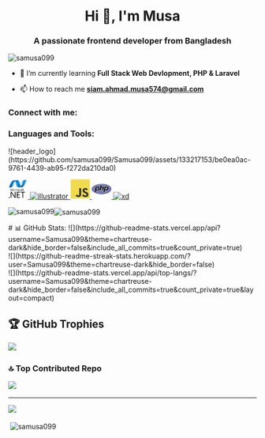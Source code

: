 <h1 align="center">Hi 👋, I'm Musa</h1>
<h3 align="center">A passionate frontend developer from Bangladesh</h3>

<p align="left"> <img src="([https://camo.githubusercontent.com/cdc9f911347b8fb8f066e59c387054c1b56b0c4c9343624a368ba0a5516c0ab7/68747470733a2f2f7732776562736f6c7574696f6e732e636f6d2f696d616765732f66756c6c737461636b646576656c6f7065722e676966])" alt="samusa099" /> </p>


- 🌱 I’m currently learning **Full Stack Web Devlopment, PHP & Laravel**

- 📫 How to reach me **siam.ahmad.musa574@gmail.com**

<h3 align="left">Connect with me:</h3>
<p align="left">
</p>

<h3 align="left">Languages and Tools:</h3>![header_logo](https://github.com/samusa099/Samusa099/assets/133217153/be0ea0ac-9761-4439-ab95-f272da210da0)

<p align="left"> <a href="https://dotnet.microsoft.com/" target="_blank" rel="noreferrer"> <img src="https://raw.githubusercontent.com/devicons/devicon/master/icons/dot-net/dot-net-original-wordmark.svg" alt="dotnet" width="40" height="40"/> </a> <a href="https://www.adobe.com/in/products/illustrator.html" target="_blank" rel="noreferrer"> <img src="https://www.vectorlogo.zone/logos/adobe_illustrator/adobe_illustrator-icon.svg" alt="illustrator" width="40" height="40"/> </a> <a href="https://developer.mozilla.org/en-US/docs/Web/JavaScript" target="_blank" rel="noreferrer"> <img src="https://raw.githubusercontent.com/devicons/devicon/master/icons/javascript/javascript-original.svg" alt="javascript" width="40" height="40"/> </a> <a href="https://www.php.net" target="_blank" rel="noreferrer"> <img src="https://raw.githubusercontent.com/devicons/devicon/master/icons/php/php-original.svg" alt="php" width="40" height="40"/> </a> <a href="https://www.adobe.com/products/xd.html" target="_blank" rel="noreferrer"> <img src="https://cdn.worldvectorlogo.com/logos/adobe-xd.svg" alt="xd" width="40" height="40"/> </a> </p>

<p><img align="left" src="https://github-readme-stats.vercel.app/api/top-langs?username=samusa099&show_icons=true&bg_color=ffffff&locale=en&layout=compact" alt="samusa099" /></p>


<p><img align="center" src="https://github-readme-streak-stats.herokuapp.com/?user=samusa099&theme=dark" alt="samusa099" /></p>
# 📊 GitHub Stats:
![](https://github-readme-stats.vercel.app/api?username=Samusa099&theme=chartreuse-dark&hide_border=false&include_all_commits=true&count_private=true)<br/>
![](https://github-readme-streak-stats.herokuapp.com/?user=Samusa099&theme=chartreuse-dark&hide_border=false)<br/>
![](https://github-readme-stats.vercel.app/api/top-langs/?username=Samusa099&theme=chartreuse-dark&hide_border=false&include_all_commits=true&count_private=true&layout=compact)

## 🏆 GitHub Trophies
![](https://github-profile-trophy.vercel.app/?username=Samusa099&theme=radical&no-frame=false&no-bg=true&margin-w=4)

### 🔝 Top Contributed Repo
![](https://github-contributor-stats.vercel.app/api?username=Samusa099&limit=5&theme=radical&combine_all_yearly_contributions=true)


---
[![](https://visitcount.itsvg.in/api?id=Samusa099&icon=0&color=8)](https://visitcount.itsvg.in)
<p>&nbsp;<img align="center" src="https://github-readme-stats.vercel.app/api?username=samusa099&show_icons=true&title_color=ffffff&text_color=ffffff&bg_color=000000&locale=en" alt="samusa099" /></p>

